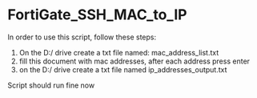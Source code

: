 # FortiGate_SSH_MAC_to_IP
In order to use this script, follow these steps:

1. On the D:/ drive create a txt file named: mac_address_list.txt
2. fill this document with mac addresses, after each address press enter
3. on the D:/ drive create a txt file named ip_addresses_output.txt

Script should run fine now
